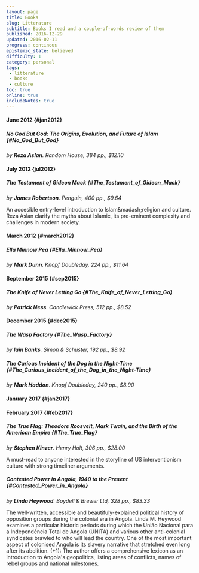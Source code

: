 ```yaml
---
layout: page
title: Books
slug: Litterature
subtitle: Books I read and a couple-of-words review of them
published: 2016-12-29
updated: 2016-02-11
progress: continous
epistemic_state: believed
difficulty: 1
category: personal
tags:
 - litterature
 - books
 - culture
toc: true
online: true
includeNotes: true
---
```

#### June 2012 {#jan2012}
##### No God But God: The Origins, Evolution, and Future of Islam {#No_God_But_God}
_by **Reza Aslan**. Random House, 384 pp., $12.10_

#### July 2012 {jul2012}
##### The Testament of Gideon Mack {#The_Testament_of_Gideon_Mack}
_by **James Robertson**. Penguin, 400 pp., $9.64_

An accesible entry-level introduction to Islam&madash;religion and culture. Reza Aslan clarify the myths about Islamic, its pre-eminent complexity and challenges in modern society.

#### March 2012 {#march2012}
##### Ella Minnow Pea {#Ella_Minnow_Pea}
_by **Mark Dunn**. Knopf Doubleday, 224 pp., $11.64_

#### September 2015 {#sep2015}
##### The Knife of Never Letting Go {#The_Knife_of_Never_Letting_Go}
_by **Patrick Ness**. Candlewick Press, 512 pp., $8.52_

#### December 2015 {#dec2015}
##### The Wasp Factory {#The_Wasp_Factory}
_by **Iain Banks**. Simon & Schuster, 192 pp., $8.92_
##### The Curious Incident of the Dog in the Night-Time {#The_Curious_Incident_of_the_Dog_in_the_Night-Time}
_by **Mark Haddon**. Knopf Doubleday, 240 pp., $8.90_


#### January 2017 {#jan2017}
#### February 2017 {#feb2017}
##### The True Flag: Theodore Roosvelt, Mark Twain, and the Birth of the American Empire {#The_True_Flag}
_by **Stephen Kinzer**. Henry Holt, 306 pp., $28.00_

A must-read to anyone interested in the storyline of US interventionism culture with strong timeliner arguments.
##### Contested Power in Angola, 1940 to the Present {#Contested_Power_in_Angola}
_by **Linda Heywood**. Boydell & Brewer Ltd, 328 pp., $83.33_

The well-written, accessible and beautifuly-explained political history of opposition groups during the colonial era in Angola. Linda M. Heywood examines a particular historic periods during which the União Nacional para a Independência Total de Angola (UNITA) and various other anti-colonial syndicates brawled to who will lead the country. One of the most important aspect of colonised Angola is its slavery narrative that stretched even long after its abolition. (+1): The author offers a comprehensive lexicon as an introduction to Angola's geopolitics, listing areas of conflicts, names of rebel groups and national milestones.
